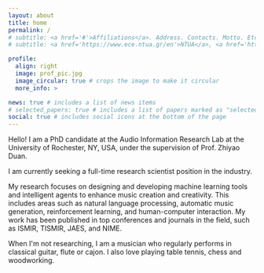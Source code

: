 ```yaml
---
layout: about
title: home
permalink: /
# subtitle: <a href='#'>Affiliations</a>. Address. Contacts. Motto. Etc.
# subtitle: <a href='https://www.ece.ntua.gr/en'>NTUA</a>, <a href='https://deeplab.ai/'>University of Rochester</a>

profile:
  align: right
  image: prof_pic.jpg
  image_circular: true # crops the image to make it circular
  more_info: >  

news: true # includes a list of news items
# selected_papers: true # includes a list of papers marked as "selected={true}"
social: true # includes social icons at the bottom of the page
---
```


Hello! I am a PhD candidate at the Audio Information Research Lab at the University of Rochester, NY, USA, under the supervision of Prof. Zhiyao Duan.

I am currently seeking a full-time research scientist position in the industry. 

My research focuses on designing and developing machine learning tools and intelligent agents to enhance music creation and creativity. This includes areas such as natural language processing, automatic music generation, reinforcement learning, and human-computer interaction. My work has been published in top conferences and journals in the field, such as ISMIR, TISMIR, JAES, and NIME.

When I'm not researching, I am a musician who regularly performs in classical guitar, flute or cajon. I also love playing table tennis, chess and woodworking.
